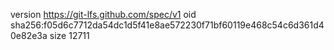 version https://git-lfs.github.com/spec/v1
oid sha256:f05d6c7712da54dc1d5f41e8ae572230f71bf60119e468c54c6d361d40e82e3a
size 12711
